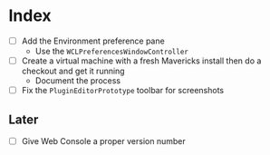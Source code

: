 # Index

* [ ] Add the Environment preference pane
	* Use the `WCLPreferencesWindowController`
* [ ] Create a virtual machine with a fresh Mavericks install then do a checkout and get it running
	* Document the process
* [ ] Fix the `PluginEditorPrototype` toolbar for screenshots

## Later

* [ ] Give Web Console a proper version number
